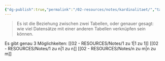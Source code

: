 ```yaml
---
{"dg-publish":true,"permalink":"/02-resources/notes/kardinalitaet/","tags":["datenbank","GFN/prüfungsrelevant/AP1"],"noteIcon":"","updated":"2025-03-21T21:00:30.291+01:00"}
---
```


> Es ist die Beziehung zwischen zwei Tabellen, oder genauer gesagt: wie viel Datensätze mit einer anderen Tabellen verknüpfen sein können.

Es gibt genau 3 Möglichkeiten:
[[02 - RESOURCES/Notes/1 zu 1\|1 zu 1]]
[[02 - RESOURCES/Notes/1 zu n\|1 zu n]]
[[02 - RESOURCES/Notes/n zu m\|n zu m]]